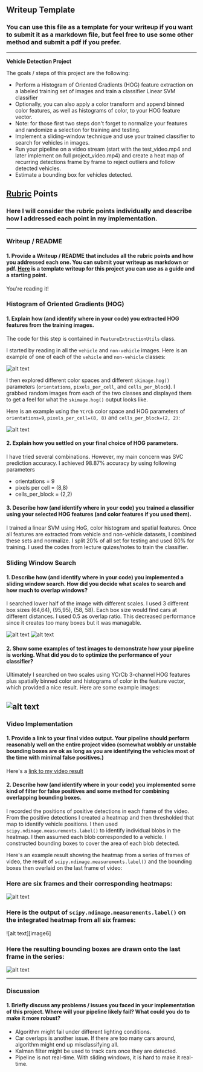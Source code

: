 ## Writeup Template
### You can use this file as a template for your writeup if you want to submit it as a markdown file, but feel free to use some other method and submit a pdf if you prefer.

---

**Vehicle Detection Project**

The goals / steps of this project are the following:

* Perform a Histogram of Oriented Gradients (HOG) feature extraction on a labeled training set of images and train a classifier Linear SVM classifier
* Optionally, you can also apply a color transform and append binned color features, as well as histograms of color, to your HOG feature vector. 
* Note: for those first two steps don't forget to normalize your features and randomize a selection for training and testing.
* Implement a sliding-window technique and use your trained classifier to search for vehicles in images.
* Run your pipeline on a video stream (start with the test_video.mp4 and later implement on full project_video.mp4) and create a heat map of recurring detections frame by frame to reject outliers and follow detected vehicles.
* Estimate a bounding box for vehicles detected.

[//]: # (Image References)
[image_car_non_car]: ./output_images/car_not_car.png
[image_hog]: ./output_images/hog_features.png
[image_sliding]: ./output_images/sliding_windows.png
[image_bbox]: ./output_images/output_boxes.png
[image_sample_out]: ./output_images/sample_out.png
[image_output_bboxes]: ./output_images/output_boxes.png
[image_heatmap]: ./output_images/heatmap.png
[image_lables]: ./output_images/labels.png
[video1]: ./project_video_out.mp4

## [Rubric](https://review.udacity.com/#!/rubrics/513/view) Points
### Here I will consider the rubric points individually and describe how I addressed each point in my implementation.  

---
### Writeup / README

#### 1. Provide a Writeup / README that includes all the rubric points and how you addressed each one.  You can submit your writeup as markdown or pdf.  [Here](https://github.com/udacity/CarND-Vehicle-Detection/blob/master/writeup_template.md) is a template writeup for this project you can use as a guide and a starting point.  

You're reading it!

### Histogram of Oriented Gradients (HOG)

#### 1. Explain how (and identify where in your code) you extracted HOG features from the training images.

The code for this step is contained in `FeatureExtractionUtils` class. 

I started by reading in all the `vehicle` and `non-vehicle` images.  Here is an example of one of each of the `vehicle` and `non-vehicle` classes:

![alt text][image_car_non_car]

I then explored different color spaces and different `skimage.hog()` parameters (`orientations`, `pixels_per_cell`, and `cells_per_block`).  I grabbed random images from each of the two classes and displayed them to get a feel for what the `skimage.hog()` output looks like.

Here is an example using the `YCrCb` color space and HOG parameters of `orientations=9`, `pixels_per_cell=(8, 8)` and `cells_per_block=(2, 2)`:


![alt text][image_hog]

#### 2. Explain how you settled on your final choice of HOG parameters.

I have tried several combinations. However, my main concern was SVC prediction accuracy. I achieved 98.87% accuracy by using following parameters
* orientations = 9
* pixels per cell = (8,8)
* cells_per_block = (2,2)

#### 3. Describe how (and identify where in your code) you trained a classifier using your selected HOG features (and color features if you used them).

I trained a linear SVM using HoG, color histogram and spatial features. Once all features are extracted from vehicle and non-vehicle datasets, I combined these sets and normalize. I split 20% of all set for testing and used 80% for training. I used the codes from lecture quizes/notes to train the classifier.

### Sliding Window Search

#### 1. Describe how (and identify where in your code) you implemented a sliding window search.  How did you decide what scales to search and how much to overlap windows?

I searched lower half of the image with different scales. I used 3 different box sizes (64,64), (95,95), (58, 58). Each box size would find cars at different distances. I used 0.5 as overlap ratio. This decreased performance since it creates too many boxes but it was managable.

![alt text][image_sliding]
![alt text][image_bbox]

#### 2. Show some examples of test images to demonstrate how your pipeline is working.  What did you do to optimize the performance of your classifier?

Ultimately I searched on two scales using YCrCb 3-channel HOG features plus spatially binned color and histograms of color in the feature vector, which provided a nice result.  Here are some example images:

![alt text][image_sample_out]
---

### Video Implementation

#### 1. Provide a link to your final video output.  Your pipeline should perform reasonably well on the entire project video (somewhat wobbly or unstable bounding boxes are ok as long as you are identifying the vehicles most of the time with minimal false positives.)
Here's a [link to my video result](./project_video.mp4)


#### 2. Describe how (and identify where in your code) you implemented some kind of filter for false positives and some method for combining overlapping bounding boxes.

I recorded the positions of positive detections in each frame of the video.  From the positive detections I created a heatmap and then thresholded that map to identify vehicle positions.  I then used `scipy.ndimage.measurements.label()` to identify individual blobs in the heatmap.  I then assumed each blob corresponded to a vehicle.  I constructed bounding boxes to cover the area of each blob detected.  

Here's an example result showing the heatmap from a series of frames of video, the result of `scipy.ndimage.measurements.label()` and the bounding boxes then overlaid on the last frame of video:

### Here are six frames and their corresponding heatmaps:

![alt text][image_heatmap]

### Here is the output of `scipy.ndimage.measurements.label()` on the integrated heatmap from all six frames:
![alt text][image6]

### Here the resulting bounding boxes are drawn onto the last frame in the series:
![alt text][image_sample_out]



---

### Discussion

#### 1. Briefly discuss any problems / issues you faced in your implementation of this project.  Where will your pipeline likely fail?  What could you do to make it more robust?

* Algorithm might fail under different lighting conditions.
* Car overlaps is another issue. If there are too many cars around, algorithm might end up misclassifying all.
* Kalman filter might be used to track cars once they are detected. 
* Pipeline is not real-time. With sliding windows, it is hard to make it real-time.

